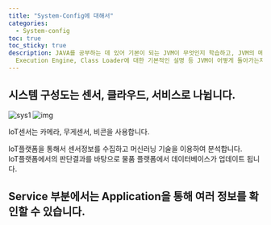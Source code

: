 ```yaml
---
title: "System-Config에 대해서"
categories:
  - System-config
toc: true
toc_sticky: true
description: JAVA를 공부하는 데 있어 기본이 되는 JVM이 무엇인지 학습하고, JVM의 메모리 구조와 Garbage collector,
  Execution Engine, Class Loader에 대한 기본적인 설명 등 JVM이 어떻게 돌아가는지에 대한 기초를 잡는 게시물
---
```


## 시스템 구성도는 센서, 클라우드, 서비스로 나뉩니다.  

![sys1](~@/assets/images/sys1.png)
![img](https://www.google.com/assets/images/sys1.png)

IoT센서는 카메라, 무게센서, 비콘을 사용합니다.  

IoT플랫폼을 통해서 센서정보를 수집하고 머신러닝 기술을 이용하여 분석합니다.  
IoT플랫폼에서의 판단결과를 바탕으로 물품 플랫폼에서 데이터베이스가 업데이트 됩니다.  

## Service 부분에서는 Application을 통해 여러 정보를 확인할 수 있습니다.

